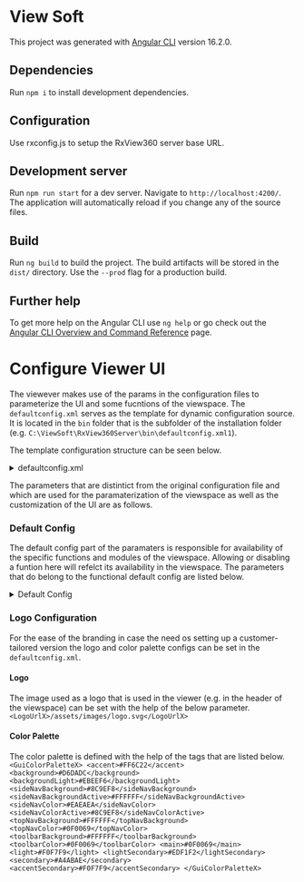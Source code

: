 # View Soft

This project was generated with [Angular CLI](https://github.com/angular/angular-cli) version 16.2.0.

## Dependencies

Run `npm i` to install development dependencies.

## Configuration

Use rxconfig.js to setup the RxView360 server base URL.

## Development server

Run `npm run start` for a dev server. Navigate to `http://localhost:4200/`. The application will automatically reload if you change any of the source files.

## Build

Run `ng build` to build the project. The build artifacts will be stored in the `dist/` directory. Use the `--prod` flag for a production build.

## Further help

To get more help on the Angular CLI use `ng help` or go check out the [Angular CLI Overview and Command Reference](https://angular.io/cli) page.

# Configure Viewer UI
The viewever makes use of the params in the configuration files to parameterize the UI and some fucntions of the viewspace. The `defaultconfig.xml` serves as the template for dynamic configuration source. It is located in the `bin` folder that is the subfolder of the installation folder (e.g. `C:\ViewSoft\RxView360Server\bin\defaultconfig.xml1`).

The template configuration structure can be seen below.
<details>
  <Summary>defaultconfig.xml</Summary>
  <?xml version="1.0" encoding="UTF-8"?>
<Configuration>
    <!--<Context>testconfig</Context>-->
    <!--<Licensemode>Normal</Licensemode>-->
    <ImgSwitchFactor>2.0</ImgSwitchFactor>
    <CurrentUserName>Demo</CurrentUserName>
    <DisplayName>Demo User</DisplayName>
    <MarkupLayer>5</MarkupLayer>
    <MarkupColor>#a52a2a</MarkupColor>
    <PrintPageURL>printcanvas.htm</PrintPageURL>
    <CanChangeLayer>True</CanChangeLayer>
	<EnableMarkupEdit>True</EnableMarkupEdit>
	<CanConsolidate>True</CanConsolidate>
    <CanChangeSignature>True</CanChangeSignature>
	<EnableFileOpen>True</EnableFileOpen>
    <Readonlymarkup>False</Readonlymarkup>
    <ReverseScale>True</ReverseScale>
    <InitialDocument></InitialDocument>
    <!--<InitialDocument><%=Request.QueryString("URL")%></InitialDocument>-->
    <RefreshMarkup>False</RefreshMarkup>
    <stamps>
		<stamp>Approved</stamp>
		<stamp>Draft</stamp>
		<stamp>Received</stamp>
		<stamp>Rejected</stamp>
		<stamp>Reviewed</stamp>
		<stamp>Revised</stamp>
    </stamps>
    <layers>
	<layer>
		<name>Layer 0</name>		
		<color>#ffffff</color>		
		<number>0</number>		
		<state>on</state>		
	</layer>
	<layer>
		<name>Layer 1</name>		
		<color>#ff0000</color>		
		<number>1</number>		
		<state>on</state>		
	</layer>
	<layer>
		<name>Layer 2</name>		
		<color>#0000ff</color>		
		<number>2</number>		
		<state>on</state>		
	</layer>
	<layer>
		<name>Layer 3</name>		
		<color>#008000</color>		
		<number>3</number>		
		<state>on</state>		
	</layer>
	<layer>
		<name>Layer 4</name>		
		<color>#ffff00</color>		
		<number>4</number>		
		<state>on</state>		
	</layer>
	<layer>
		<name>Layer 5</name>		
		<color>#a52a2a</color>		
		<number>5</number>		
		<state>on</state>		
	</layer>
	<layer>
		<name>Layer 6</name>		
		<color>#ffd700</color>		
		<number>6</number>		
		<state>on</state>		
	</layer>
	<layer>
		<name>Layer 7</name>		
		<color>#fff5ee</color>		
		<number>7</number>		
		<state>on</state>		
	</layer>
	<layer>
		<name>Layer 8</name>		
		<color>#fff8dc</color>		
		<number>8</number>		
		<state>on</state>		
	</layer>
	<layer>
		<name>Layer 9</name>		
		<color>#fffacd</color>		
		<number>9</number>		
		<state>on</state>		
	</layer>
	<layer>
		<name>Layer 10</name>		
		<color>#ffffe0</color>		
		<number>10</number>		
		<state>on</state>		
	</layer>
	<layer>
		<name>Layer 11</name>		
		<color>#98fb98</color>		
		<number>11</number>		
		<state>on</state>		
	</layer>
	<layer>
		<name>Layer 12</name>		
		<color>#afeeee</color>		
		<number>12</number>		
		<state>on</state>		
	</layer>
	<layer>
		<name>Layer 13</name>		
		<color>#e0ffff</color>		
		<number>13</number>		
		<state>on</state>		
	</layer>
	<layer>
		<name>Layer 14</name>		
		<color>#e6e6fa</color>		
		<number>14</number>		
		<state>on</state>		
	</layer>
	<layer>
		<name>Layer 15</name>		
		<color>#dda0dd</color>		
		<number>15</number>		
		<state>on</state>		
	</layer>
	<layer>
		<name>Layer 16</name>		
		<color>#d3d3d3</color>		
		<number>16</number>		
		<state>on</state>		
	</layer>
	<layer>
		<name>Layer 17</name>		
		<color>#ffc0cb</color>		
		<number>17</number>		
		<state>on</state>		
	</layer>
	<layer>
		<name>Layer 18</name>		
		<color>#ffe4c4</color>		
		<number>18</number>		
		<state>on</state>		
	</layer>
	<layer>
		<name>Layer 19</name>		
		<color>#ffe4b5</color>		
		<number>19</number>		
		<state>on</state>		
	</layer>
	<layer>
		<name>Layer 20</name>		
		<color>#f0e68c</color>		
		<number>20</number>		
		<state>on</state>		
	</layer>
	<layer>
		<name>Layer 21</name>		
		<color>#90ee90</color>		
		<number>21</number>		
		<state>on</state>		
	</layer>
	<layer>
		<name>Layer 22</name>		
		<color>#20b2aa</color>		
		<number>22</number>		
		<state>on</state>		
	</layer>
	<layer>
		<name>Layer 23</name>		
		<color>#87cefa</color>		
		<number>23</number>		
		<state>on</state>		
	</layer>
	<layer>
		<name>Layer 24</name>		
		<color>#6495ed</color>		
		<number>24</number>		
		<state>on</state>		
	</layer>
	<layer>
		<name>Layer 25</name>		
		<color>#ee82ee</color>		
		<number>25</number>		
		<state>on</state>		
	</layer>
	<layer>
		<name>Layer 26</name>		
		<color>#c0c0c0</color>		
		<number>26</number>		
		<state>on</state>		
	</layer>
	<layer>
		<name>Layer 27</name>		
		<color>#f08080</color>		
		<number>27</number>		
		<state>on</state>		
	</layer>
	<layer>
		<name>Layer 28</name>		
		<color>#f4a460</color>		
		<number>28</number>		
		<state>on</state>		
	</layer>
	<layer>
		<name>Layer 29</name>		
		<color>#000000</color>		
		<number>29</number>		
		<state>on</state>		
	</layer>

    </layers>

	<GuiConfig>
		<Default>
			<CanAnnotate>True</CanAnnotate>
			<CanConsolidate>True</CanConsolidate>
    		<CanSignature>True</CanSignature>
			<CanFileOpen>True</CanFileOpen>
			<CanCompare>True</CanCompare>
			<CanPrint>True</CanPrint>
			<CanExport>True</CanExport>
			<CanSaveFile>True</CanSaveFile>
			<CanGetFileInfo>True</CanGetFileInfo>
			<DisableViewPages>False</DisableViewPages>
			<DisableViewAnnotations>False</DisableViewAnnotations>
			<DisableViewUserLayers>False</DisableViewUserLayers>
			<DisableViewVectorLayers>False</DisableViewVectorLayers>
			<DisableView3DParts>False</DisableView3DParts>
			<DisableMarkupTextButton>False</DisableMarkupTextButton>
			<DisableMarkupCalloutButton>False</DisableMarkupCalloutButton>
			<DisableMarkupStampButton>False</DisableMarkupStampButton>
			<DisableMarkupPaintButton>False</DisableMarkupPaintButton>
			<DisableMarkupShapeButton>False</DisableMarkupShapeButton>
			<DisableMarkupArrowButton>False</DisableMarkupArrowButton>
			<DisableMarkupMeasureButton>False</DisableMarkupMeasureButton>
			<DisableMarkupCountButton>False</DisableMarkupCountButton>
			<DisableMarkupEraseButton>False</DisableMarkupEraseButton>
			<DisableMarkupNoteButton>False</DisableMarkupNoteButton>
			<DisableMarkupLockButton>False</DisableMarkupLockButton>
			<DisableMarkupUndoRedoButtons>False</DisableMarkupUndoRedoButtons>
			<DisableBottomToolbar>False</DisableBottomToolbar>
			<DisableBirdEyeButton>False</DisableBirdEyeButton>
			<DisableReset3DModelButton>False</DisableReset3DModelButton>
			<Disable3DSelectButton>False</Disable3DSelectButton>
			<Disable3DSelectMarkupButton>False</Disable3DSelectMarkupButton>
			<DisableWalkthroughButton>False</DisableWalkthroughButton>
			<DisableHide3DPartsButton>False</DisableHide3DPartsButton>
			<DisableExplode3DModelButton>False</DisableExplode3DModelButton>
			<DisableTransparency3DModelButton>False</DisableTransparency3DModelButton>
			<DisableClipping3DModelButton>False</DisableClipping3DModelButton>
			<DisableCreateViewButton>False</DisableCreateViewButton>
			<DisableMagnifyingGlassButton>False</DisableMagnifyingGlassButton>
			<DisableZoomInButton>False</DisableZoomInButton>
			<DisableZoomOutButton>False</DisableZoomOutButton>
			<DisableFitToWindowButton>False</DisableFitToWindowButton>
			<DisableFitWidthButton>False</DisableFitWidthButton>
			<DisableFitHeightButton>False</DisableFitHeightButton>
			<DisableZoomInAreaButton>False</DisableZoomInAreaButton>
			<DisableRotateButton>False</DisableRotateButton>
			<DisableHideMarkupsButton>False</DisableHideMarkupsButton>
			<DisableSelectTextButton>False</DisableSelectTextButton>
			<DisableSearchTextButton>False</DisableSearchTextButton>
			<DisableSearchAttributesButton>False</DisableSearchAttributesButton>
			<DisableBackgroundColorButton>False</DisableBackgroundColorButton>
			<DisableMonochromeButton>False</DisableMonochromeButton>
		</Default>
	</GuiConfig>

	<LogoUrlX>/assets/images/logo.svg</LogoUrlX>

	<GuiColorPaletteX>
		<accent>#FF6C22</accent>
		<background>#D6DADC</background>
		<backgroundLight>#EBEEF6</backgroundLight>
		<sideNavBackground>#8C9EF8</sideNavBackground>
		<sideNavBackgroundActive>#FFFFFF</sideNavBackgroundActive>
		<sideNavColor>#EAEAEA</sideNavColor>
		<sideNavColorActive>#8C9EF8</sideNavColorActive>
		<topNavBackground>#FFFFFF</topNavBackground>
		<topNavColor>#0F0069</topNavColor>
		<toolbarBackground>#FFFFFF</toolbarBackground>
		<toolbarColor>#0F0069</toolbarColor>
		<main>#0F0069</main>
		<light>#F0F7F9</light>
		<lightSecondary>#EDF1F2</lightSecondary>
		<secondary>#A4ABAE</secondary>
		<accentSecondary>#F0F7F9</accentSecondary>
	</GuiColorPaletteX>
</Configuration>
</details>

The parameters that are distintict from the original configuration file and which are used for the paramaterization of the viewspace as well as the customization of the UI are as follows.

### Default Config
The default config part of the paramaters is responsible for availability of the specific functions and modules of the viewspace. Allowing or disabling a funtion here will refelct its availability in the viewspace.
The parameters that do belong to the functional default config are listed below.
<details>
  <Summary>Default Config</Summary>
  <GuiConfig>
		<Default>
			<CanAnnotate>True</CanAnnotate>
			<CanConsolidate>True</CanConsolidate>
    		<CanSignature>True</CanSignature>
			<CanFileOpen>True</CanFileOpen>
			<CanCompare>True</CanCompare>
			<CanPrint>True</CanPrint>
			<CanExport>True</CanExport>
			<CanSaveFile>True</CanSaveFile>
			<CanGetFileInfo>True</CanGetFileInfo>
			<DisableViewPages>False</DisableViewPages>
			<DisableViewAnnotations>False</DisableViewAnnotations>
			<DisableViewUserLayers>False</DisableViewUserLayers>
			<DisableViewVectorLayers>False</DisableViewVectorLayers>
			<DisableView3DParts>False</DisableView3DParts>
			<DisableMarkupTextButton>False</DisableMarkupTextButton>
			<DisableMarkupCalloutButton>False</DisableMarkupCalloutButton>
			<DisableMarkupStampButton>False</DisableMarkupStampButton>
			<DisableMarkupPaintButton>False</DisableMarkupPaintButton>
			<DisableMarkupShapeButton>False</DisableMarkupShapeButton>
			<DisableMarkupArrowButton>False</DisableMarkupArrowButton>
			<DisableMarkupMeasureButton>False</DisableMarkupMeasureButton>
			<DisableMarkupCountButton>False</DisableMarkupCountButton>
			<DisableMarkupEraseButton>False</DisableMarkupEraseButton>
			<DisableMarkupNoteButton>False</DisableMarkupNoteButton>
			<DisableMarkupLockButton>False</DisableMarkupLockButton>
			<DisableMarkupUndoRedoButtons>False</DisableMarkupUndoRedoButtons>
			<DisableBottomToolbar>False</DisableBottomToolbar>
			<DisableBirdEyeButton>False</DisableBirdEyeButton>
			<DisableReset3DModelButton>False</DisableReset3DModelButton>
			<Disable3DSelectButton>False</Disable3DSelectButton>
			<Disable3DSelectMarkupButton>False</Disable3DSelectMarkupButton>
			<DisableWalkthroughButton>False</DisableWalkthroughButton>
			<DisableHide3DPartsButton>False</DisableHide3DPartsButton>
			<DisableExplode3DModelButton>False</DisableExplode3DModelButton>
			<DisableTransparency3DModelButton>False</DisableTransparency3DModelButton>
			<DisableClipping3DModelButton>False</DisableClipping3DModelButton>
			<DisableCreateViewButton>False</DisableCreateViewButton>
			<DisableMagnifyingGlassButton>False</DisableMagnifyingGlassButton>
			<DisableZoomInButton>False</DisableZoomInButton>
			<DisableZoomOutButton>False</DisableZoomOutButton>
			<DisableFitToWindowButton>False</DisableFitToWindowButton>
			<DisableFitWidthButton>False</DisableFitWidthButton>
			<DisableFitHeightButton>False</DisableFitHeightButton>
			<DisableZoomInAreaButton>False</DisableZoomInAreaButton>
			<DisableRotateButton>False</DisableRotateButton>
			<DisableHideMarkupsButton>False</DisableHideMarkupsButton>
			<DisableSelectTextButton>False</DisableSelectTextButton>
			<DisableSearchTextButton>False</DisableSearchTextButton>
			<DisableSearchAttributesButton>False</DisableSearchAttributesButton>
			<DisableBackgroundColorButton>False</DisableBackgroundColorButton>
			<DisableMonochromeButton>False</DisableMonochromeButton>
		</Default>
	</GuiConfig>
</details>

### Logo Configuration
For the ease of the branding in case the need os setting up a customer-tailored version the logo and color palette configs can be set in the `defaultconfig.xml`.

#### Logo
The image used as a logo that is used in the viewer (e.g. in the header of the viewspace) can be set with the help of the below parameter.
`<LogoUrlX>/assets/images/logo.svg</LogoUrlX>`

#### Color Palette
The color palette is defined with the help of the tags that are listed below.
`<GuiColorPaletteX>
		<accent>#FF6C22</accent>
		<background>#D6DADC</background>
		<backgroundLight>#EBEEF6</backgroundLight>
		<sideNavBackground>#8C9EF8</sideNavBackground>
		<sideNavBackgroundActive>#FFFFFF</sideNavBackgroundActive>
		<sideNavColor>#EAEAEA</sideNavColor>
		<sideNavColorActive>#8C9EF8</sideNavColorActive>
		<topNavBackground>#FFFFFF</topNavBackground>
		<topNavColor>#0F0069</topNavColor>
		<toolbarBackground>#FFFFFF</toolbarBackground>
		<toolbarColor>#0F0069</toolbarColor>
		<main>#0F0069</main>
		<light>#F0F7F9</light>
		<lightSecondary>#EDF1F2</lightSecondary>
		<secondary>#A4ABAE</secondary>
		<accentSecondary>#F0F7F9</accentSecondary>
	</GuiColorPaletteX>`
